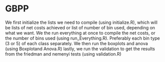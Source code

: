 # GBPP

We first initialize the lists we need to compile (using initialize.R), which will be lists of net costs achieved or list of number of bin used, depending on what we want.
We the run everything at once to compile the net costs, or the number of bins used (using run_Everything.R). Preferably each bin type (3 or 5) of each class separately.
We then run the boxplots and anova (using Boxplotand Anova.R)
lastly, we run the validation to get the results from the friedman and nemenyi tests (using validation.R)
